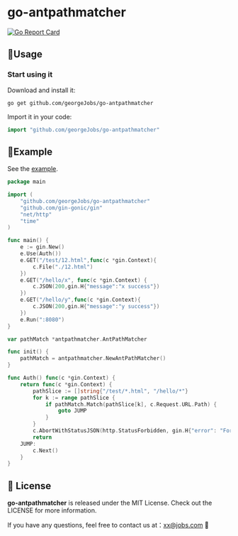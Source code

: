 # go-antpathmatcher

[![Go Report Card](https://goreportcard.com/badge/github.com/georgeJobs/go-antpathmatcher)](https://goreportcard.com/report/github.com/georgeJobs/go-antpathmatcher)


## 🌌Usage 

### Start using it

Download and install it:

```sh
go get github.com/georgeJobs/go-antpathmatcher
```

Import it in your code:

```go
import "github.com/georgeJobs/go-antpathmatcher"
```

## 🌰Example

See the [example](_example/example01/main.go).

```go
package main

import (
	"github.com/georgeJobs/go-antpathmatcher"
	"github.com/gin-gonic/gin"
	"net/http"
	"time"
)

func main() {
	e := gin.New()
	e.Use(Auth())
	e.GET("/test/12.html",func(c *gin.Context){
		c.File("./12.html")
	})
	e.GET("/hello/x", func(c *gin.Context) {
		c.JSON(200,gin.H{"message":"x success"})
	})
	e.GET("/hello/y",func(c *gin.Context){
		c.JSON(200,gin.H{"message":"y success"})
	})
	e.Run(":8080")
}

var pathMatch *antpathmatcher.AntPathMatcher

func init() {
	pathMatch = antpathmatcher.NewAntPathMatcher()
}

func Auth() func(c *gin.Context) {
	return func(c *gin.Context) {
		pathSlice := []string{"/test/*.html", "/hello/*"}
		for k := range pathSlice {
			if pathMatch.Match(pathSlice[k], c.Request.URL.Path) {
				goto JUMP
			}
		}
		c.AbortWithStatusJSON(http.StatusForbidden, gin.H{"error": "Forbidden", "status": 403, "message": "Forbidden", "timestamp": time.Now().Format("2006-01-02 15:04:05"), "path": c.Request.URL.Path})
		return
	JUMP:
		c.Next()
	}
}
```

## 📝 License

**go-antpathmatcher** is released under the MIT License. Check out the LICENSE for more information.

If you have any questions, feel free to contact us at：xx@jobs.com 📧